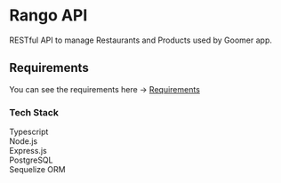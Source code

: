 # Rango API

RESTful API to manage Restaurants and Products used by Goomer app.

## Requirements
You can see the requirements here -> [Requirements](https://github.com/viniciusgferreira/lista-rango-goomer-api/blob/master/Requirements.md)
### Tech Stack
Typescript   
Node.js   
Express.js   
PostgreSQL   
Sequelize ORM   


